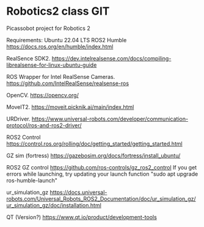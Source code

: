 # Robotics2 class GIT

Picassobot project for Robotics 2

Requirements:
Ubuntu 22.04 LTS
ROS2 Humble
https://docs.ros.org/en/humble/index.html

RealSence SDK2.
https://dev.intelrealsense.com/docs/compiling-librealsense-for-linux-ubuntu-guide

ROS Wrapper for Intel RealSense Cameras.
https://github.com/IntelRealSense/realsense-ros

OpenCV.
https://opencv.org/

MoveIT2.
https://moveit.picknik.ai/main/index.html

URDriver.
https://www.universal-robots.com/developer/communication-protocol/ros-and-ros2-driver/

ROS2 Control
https://control.ros.org/rolling/doc/getting_started/getting_started.html

GZ sim (fortress)
https://gazebosim.org/docs/fortress/install_ubuntu/

ROS2 GZ control
https://github.com/ros-controls/gz_ros2_control
If you get errors while launching, try updating your launch function "sudo apt upgrade ros-humble-launch"

ur_simulation_gz
https://docs.universal-robots.com/Universal_Robots_ROS2_Documentation/doc/ur_simulation_gz/ur_simulation_gz/doc/installation.html

QT (Version?)
https://www.qt.io/product/development-tools

